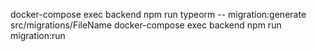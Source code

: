 docker-compose exec backend npm run typeorm -- migration:generate src/migrations/FileName
docker-compose exec backend npm run migration:run
